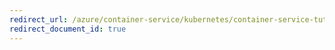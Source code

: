 ```yaml
---
redirect_url: /azure/container-service/kubernetes/container-service-tutorial-kubernetes-monitor
redirect_document_id: true
---
```

